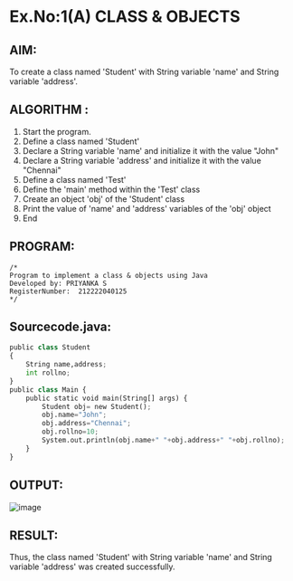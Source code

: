 # Ex.No:1(A) CLASS & OBJECTS

## AIM:

To create a class named 'Student' with String variable 'name' and String variable 'address'.

## ALGORITHM :

1. Start the program.
2. Define a class named 'Student'
3. Declare a String variable 'name' and initialize it with the value "John"
4. Declare a String variable 'address' and initialize it with the value "Chennai"
5. Define a class named 'Test'
6. Define the 'main' method within the 'Test' class
7. Create an object 'obj' of the 'Student' class
8. Print the value of 'name' and 'address' variables of the 'obj' object
9. End

## PROGRAM:

```
/*
Program to implement a class & objects using Java
Developed by: PRIYANKA S
RegisterNumber:  212222040125
*/
```

## Sourcecode.java:

```Python
public class Student
{
    String name,address;
    int rollno;
}
public class Main {
    public static void main(String[] args) {
        Student obj= new Student();
        obj.name="John";
        obj.address="Chennai";
        obj.rollno=10;
        System.out.println(obj.name+" "+obj.address+" "+obj.rollno);
    }
}

```

## OUTPUT:

![image](https://github.com/user-attachments/assets/6a1d94a9-2b17-44b9-86ca-f9befceba5ad)

## RESULT:

Thus, the class named 'Student' with String variable 'name' and String variable 'address' was created successfully.
